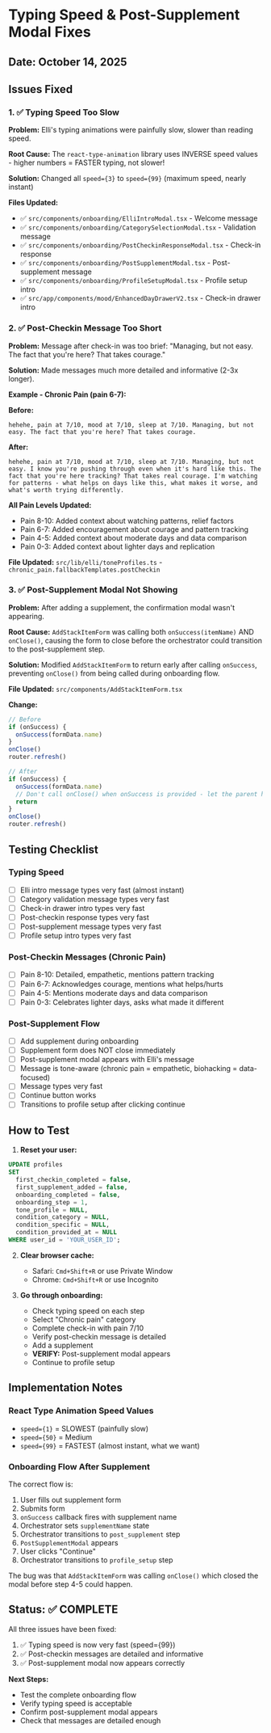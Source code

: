 # Typing Speed & Post-Supplement Modal Fixes

## Date: October 14, 2025

## Issues Fixed

### 1. ✅ Typing Speed Too Slow
**Problem:** Elli's typing animations were painfully slow, slower than reading speed.

**Root Cause:** The `react-type-animation` library uses INVERSE speed values - higher numbers = FASTER typing, not slower!

**Solution:** Changed all `speed={3}` to `speed={99}` (maximum speed, nearly instant)

**Files Updated:**
- ✅ `src/components/onboarding/ElliIntroModal.tsx` - Welcome message
- ✅ `src/components/onboarding/CategorySelectionModal.tsx` - Validation message
- ✅ `src/components/onboarding/PostCheckinResponseModal.tsx` - Check-in response
- ✅ `src/components/onboarding/PostSupplementModal.tsx` - Post-supplement message
- ✅ `src/components/onboarding/ProfileSetupModal.tsx` - Profile setup intro
- ✅ `src/app/components/mood/EnhancedDayDrawerV2.tsx` - Check-in drawer intro

### 2. ✅ Post-Checkin Message Too Short
**Problem:** Message after check-in was too brief: "Managing, but not easy. The fact that you're here? That takes courage."

**Solution:** Made messages much more detailed and informative (2-3x longer).

**Example - Chronic Pain (pain 6-7):**

**Before:**
```
hehehe, pain at 7/10, mood at 7/10, sleep at 7/10. Managing, but not easy. The fact that you're here? That takes courage.
```

**After:**
```
hehehe, pain at 7/10, mood at 7/10, sleep at 7/10. Managing, but not easy. I know you're pushing through even when it's hard like this. The fact that you're here tracking? That takes real courage. I'm watching for patterns - what helps on days like this, what makes it worse, and what's worth trying differently.
```

**All Pain Levels Updated:**
- Pain 8-10: Added context about watching patterns, relief factors
- Pain 6-7: Added encouragement about courage and pattern tracking
- Pain 4-5: Added context about moderate days and data comparison
- Pain 0-3: Added context about lighter days and replication

**File Updated:** `src/lib/elli/toneProfiles.ts` - `chronic_pain.fallbackTemplates.postCheckin`

### 3. ✅ Post-Supplement Modal Not Showing
**Problem:** After adding a supplement, the confirmation modal wasn't appearing.

**Root Cause:** `AddStackItemForm` was calling both `onSuccess(itemName)` AND `onClose()`, causing the form to close before the orchestrator could transition to the post-supplement step.

**Solution:** Modified `AddStackItemForm` to return early after calling `onSuccess`, preventing `onClose()` from being called during onboarding flow.

**File Updated:** `src/components/AddStackItemForm.tsx`

**Change:**
```typescript
// Before
if (onSuccess) {
  onSuccess(formData.name)
}
onClose()
router.refresh()

// After
if (onSuccess) {
  onSuccess(formData.name)
  // Don't call onClose() when onSuccess is provided - let the parent handle the flow
  return
}
onClose()
router.refresh()
```

## Testing Checklist

### Typing Speed
- [ ] Elli intro message types very fast (almost instant)
- [ ] Category validation message types very fast
- [ ] Check-in drawer intro types very fast
- [ ] Post-checkin response types very fast
- [ ] Post-supplement message types very fast
- [ ] Profile setup intro types very fast

### Post-Checkin Messages (Chronic Pain)
- [ ] Pain 8-10: Detailed, empathetic, mentions pattern tracking
- [ ] Pain 6-7: Acknowledges courage, mentions what helps/hurts
- [ ] Pain 4-5: Mentions moderate days and data comparison
- [ ] Pain 0-3: Celebrates lighter days, asks what made it different

### Post-Supplement Flow
- [ ] Add supplement during onboarding
- [ ] Supplement form does NOT close immediately
- [ ] Post-supplement modal appears with Elli's message
- [ ] Message is tone-aware (chronic pain = empathetic, biohacking = data-focused)
- [ ] Message types very fast
- [ ] Continue button works
- [ ] Transitions to profile setup after clicking continue

## How to Test

1. **Reset your user:**
```sql
UPDATE profiles
SET 
  first_checkin_completed = false,
  first_supplement_added = false,
  onboarding_completed = false,
  onboarding_step = 1,
  tone_profile = NULL,
  condition_category = NULL,
  condition_specific = NULL,
  condition_provided_at = NULL
WHERE user_id = 'YOUR_USER_ID';
```

2. **Clear browser cache:**
   - Safari: `Cmd+Shift+R` or use Private Window
   - Chrome: `Cmd+Shift+R` or use Incognito

3. **Go through onboarding:**
   - Check typing speed on each step
   - Select "Chronic pain" category
   - Complete check-in with pain 7/10
   - Verify post-checkin message is detailed
   - Add a supplement
   - **VERIFY:** Post-supplement modal appears
   - Continue to profile setup

## Implementation Notes

### React Type Animation Speed Values
- `speed={1}` = SLOWEST (painfully slow)
- `speed={50}` = Medium
- `speed={99}` = FASTEST (almost instant, what we want)

### Onboarding Flow After Supplement
The correct flow is:
1. User fills out supplement form
2. Submits form
3. `onSuccess` callback fires with supplement name
4. Orchestrator sets `supplementName` state
5. Orchestrator transitions to `post_supplement` step
6. `PostSupplementModal` appears
7. User clicks "Continue"
8. Orchestrator transitions to `profile_setup` step

The bug was that `AddStackItemForm` was calling `onClose()` which closed the modal before step 4-5 could happen.

## Status: ✅ COMPLETE

All three issues have been fixed:
1. ✅ Typing speed is now very fast (speed={99})
2. ✅ Post-checkin messages are detailed and informative
3. ✅ Post-supplement modal now appears correctly

**Next Steps:**
- Test the complete onboarding flow
- Verify typing speed is acceptable
- Confirm post-supplement modal appears
- Check that messages are detailed enough




